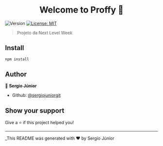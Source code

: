 <h1 align="center">Welcome to Proffy 👋</h1>
<p>
  <img alt="Version" src="https://img.shields.io/badge/version-1.0.0-blue.svg?cacheSeconds=2592000" />
  <a href="#" target="_blank">
    <img alt="License: MIT" src="https://img.shields.io/badge/License-MIT-yellow.svg" />
  </a>
</p>

> Projeto da Next Level Week

## Install

```sh
npm install
```

## Author

👤 **Sergio Júnior**

* Github: [@sergiojuniorgit](https://github.com/sergiojuniorgit)

## Show your support

Give a ⭐️ if this project helped you!

***
_This README was generated with ❤️ by Sergio Júnior